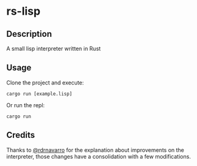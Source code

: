 # rs-lisp

## Description

A small lisp interpreter written in Rust

## Usage

Clone the project and execute:

```
cargo run [example.lisp]
```

Or run the repl:

```
cargo run
```

## Credits

Thanks to [@rdrnavarro](https://twitter.com/rdrnavarro) for the explanation about improvements
on the interpreter, those changes have a consolidation with a few modifications.
